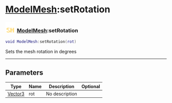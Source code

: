 # [ModelMesh](../modelmesh/README.md):setRotation

### <img src="../../.gitbook/assets/shared.png" width="32" height="32" /> [ModelMesh](../modelmesh/README.md):setRotation

```lua
void ModelMesh:setRotation(rot)
```

Sets the mesh rotation in degrees<br>

-----------------
## Parameters

| Type   | Name | Description | Optional |
| ------ | ---- | ----------- | -------: |
| [Vector3](../vector3/README.md) | rot | No description |   |

